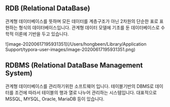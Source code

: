 ## RDB (Relational DataBase)

관계형 데이터베이스를 뜻하며 모든 데이터를 계층구조가 아닌 2차원의 단순한 표로 표현하는 형식의 데이터베이스입니다. 관계형 데이터 모델에 기초를 둔 데이터베이스로 수학적 이론에 기반을 두고 있습니다.

![image-20200617195931351](/Users/hongbeen/Library/Application Support/typora-user-images/image-20200617195931351.png)

## RDBMS (Relational DataBase Management System)

관계형 데이터베이스를 관리하기위한 소프트웨어 입니다. 테이블기반의 DBMS로 데이터를 조건에 따라서 테이블의 행과 열로 나누어 관리하는 시스템입니다. 대표적으로 MSSQL, MYSQL, Oracle, MariaDB 등이 있습니다.